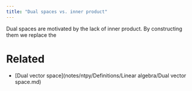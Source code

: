```yaml
---
title: "Dual spaces vs. inner product"
---
```


      

Dual spaces are motivated by the lack of inner product. By constructing them we replace the

# Related
- [Dual vector space](notes/ntpy/Definitions/Linear algebra/Dual vector space.md)
